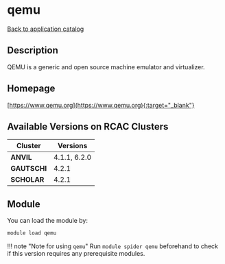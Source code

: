 # qemu

[Back to application catalog](../app_catalog.md)

## Description

QEMU is a generic and open source machine emulator and virtualizer.

## Homepage

[https://www.qemu.org](https://www.qemu.org){:target="_blank"}

## Available Versions on RCAC Clusters

|Cluster|Versions|
|---|---|
**ANVIL**|4.1.1, 6.2.0
**GAUTSCHI**|4.2.1
**SCHOLAR**|4.2.1

## Module

You can load the module by:

```bash
module load qemu
```

!!! note "Note for using `qemu`"
    Run `module spider qemu` beforehand to check if this version requires any prerequisite modules.
